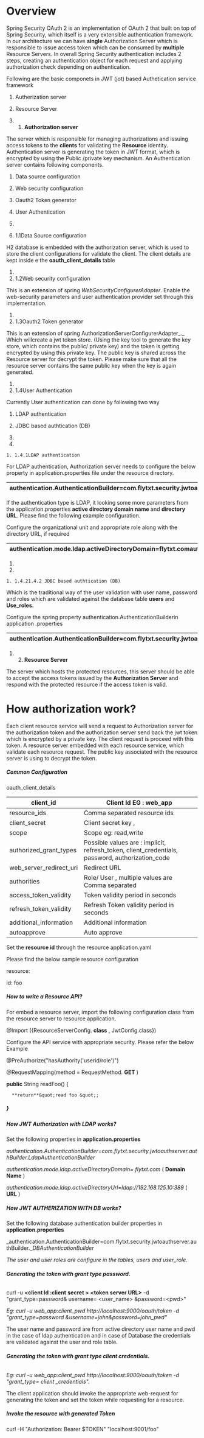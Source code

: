 # Overview

Spring Security OAuth 2 is an implementation of OAuth 2 that built on top of Spring Security, which itself is a very extensible authentication framework. In our architecture we can have  **single**  Authorization Server which is responsible to issue access token which can be consumed by  **multiple**  Resource Servers.  In overall Spring Security authentication includes 2 steps, creating an authentication object for each request and applying authorization check depending on authentication.

Following are the basic componets in  JWT (jot) based  Authetication service  framework

1. Autherization server
2. Resource Server

1. 1. **Authorization server**

The server which is responsible for managing authorizations and issuing access tokens to the  **clients**  for validating the  **Resource** identity. Authentication server is generating the token in JWT format, which is encrypted by using the Public /private key mechanism. An Authentication server contains following components.

1. Data source configuration
2. Web security configuration
3. Oauth2 Token generator
4. User Authentication

1.
  1. 1.1Data Source configuration

H2 database is embedded with the authorization server, which is used to store the client configurations for validate the client. The client details are kept inside e the **oauth\_client\_details** table

1.
  1. 1.2Web security configuration

This is an extension of spring _WebSecurityConfigurerAdapter_. Enable the web-security parameters and user authentication provider set through this implementation.

1.
  1. 1.3Oauth2 Token generator

This is an extension of spring AuthorizationServerConfigurerAdapter_._ Which willcreate a jwt token store.  (Using the key tool to generate the key store, which contains the public/ private key) and the token is getting encrypted by using this private key. The public key is shared across the Resource server for decrypt the token. Please make sure that all the resource server contains the same public key when the key is again generated.

1.
  1. 1.4User Authentication

Currently User authentication can done by following two way

1. LDAP authentication
2. JDBC based authtication (DB)

1.
  1.
    1. 1.4.1LDAP authentication

For LDAP authentication, Authorization server needs to configure the below property in application.properties file under the resource directory.

| authentication.AuthenticationBuilder=com.flytxt.security.jwtoauthserver.authBuilder.DBAuthenticationBuilder |
| --- |

If the authentication type is LDAP, it looking some more parameters from the application.properties **active directory domain name** and **directory URL**. Please find the following example configuration.

Configure the organizational unit and appropriate role along with the directory URL, if required

| authentication.mode.ldap.activeDirectoryDomain=flytxt.comauthentication.mode.ldap.activeDirectoryUrl=ldap://192.168.125.10:389 |
| --- |

1.
  1.
    1. 1.4.21.4.2 JDBC based authtication (DB)

Which is the traditional way of the user validation with user name, password and roles which are validated against the database table **users** and **Use\_roles.**

Configure the spring property authentication.AuthenticationBuilderin application .properties

| authentication.AuthenticationBuilder=com.flytxt.security.jwtoauthserver.authBuilder.LdapAuthenticationBuilder |
| --- |

1. 2. **Resource**  **Server**

The server which hosts the protected resources, this server should be able to accept the access tokens issued by the  **Authorization Server**  and respond with the protected resource if the access token is valid.

# **How authorization work?**

Each client resource service will send a request to Authorization server for the authorization token and the authorization server send back the jwt token which is encrypted by a private key.  The client request is proceed with this token. A resource server embedded with each resource service, which validate each resource request. The public key associated with the resource server is using to decrypt the token.

##### Common Configuration

oauth\_client\_details

| client\_id | Client Id EG : web\_app |
| --- | --- |
| resource\_ids | Comma separated resource ids   |
| client\_secret | Client secret key , |
| scope | Scope eg: read,write |
| authorized\_grant\_types | Possible values are :  implicit, refresh\_token, client\_credentials, password, authorization\_code |
| web\_server\_redirect\_uri | Redirect URL |
| authorities | Role/ User , multiple values are Comma separated |
| access\_token\_validity | Token validity period in seconds |
| refresh\_token\_validity | Refresh Token validity period in seconds |
| additional\_information | Additional information |
| autoapprove | Auto approve |

Set the **resource id** through the resource application.yaml

Please find the below sample resource configuration

resource:

 id: foo

##### **How to write a Resource API?**

For embed a resource server, import the following configuration class from the resource server to resource application.

@Import ({ResourceServerConfig. **class** , JwtConfig.class})

Configure the API service with appropriate security. Please refer the below Example

@PreAuthorize(&quot;hasAuthority(&#39;userid/role&#39;)&quot;)

@RequestMapping(method = RequestMethod. **GET** )

**public** String readFoo() {

      **return**&quot;read foo &quot;;

##### }

##### **How JWT Autherization with LDAP works?**

Set the following properties in **application.properties**

_authentication.AuthenticationBuilder=com.flytxt.security.jwtoauthserver.authBuilder.LdapAuthenticationBuilder_

_authentication.mode.ldap.activeDirectoryDomain= flytxt.com_     ( **Domain Name** )

_authentication.mode.ldap.activeDirectoryUrl=ldap://192.168.125.10:389_ ( **URL** )

##### **How JWT AUTHERIZATION WITH DB works?**

Set the following database authentication builder properties in **application.properties**

_authentication.AuthenticationBuilder=com.flytxt.security.jwtoauthserver.authBuilder.__DBAuthenticationBuilder_

_The user and user roles are configure in the tables, users and user\_role._

###### **Generating the token with grant type password.**

curl -u **&lt;client Id :client**  **secret &gt;**   **&lt;token server URL&gt;** -d &quot;grant\_type=password&amp; username= &lt;user\_name&gt; &amp;password=&lt;pwd&gt;&quot;

_Eg:  curl -u web\_app:client\_pwd http://localhost:9000/oauth/token -d &quot;grant\_type=password &amp;username=john&amp;password=john\_pwd&quot;_

The user name and password are from active directory user name and pwd in the case of ldap authentication and in case of Database the credentials are validated against the user and role table.

###### **Generating the token with grant type client credentials.**

_Eg: curl -u web\_app:client\_pwd http://localhost:9000/oauth/token -d &quot;grant\_type= client \_credentials&quot;._

The client application should invoke the appropriate web-request for generating the token and set the token while requesting for a resource.

##### Invoke the resource with generated Token

curl -H &quot;Authorization: Bearer $TOKEN&quot; &quot;localhost:9001/foo&quot;
